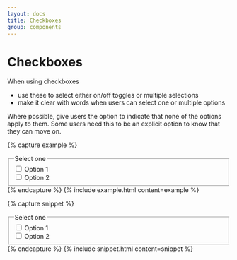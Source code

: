 ```yaml
---
layout: docs
title: Checkboxes
group: components
---
```


# Checkboxes

When using checkboxes

- use these to select either on/off toggles or multiple selections
- make it clear with words when users can select one or multiple options

Where possible, give users the option to indicate that none of the options apply to them. Some users need this to be an explicit option to know that they can move on.

{% capture example %}

<fieldset class="b-none p-0 m-0">
  <legend class="block bold lh-2 mb-2">Select one</legend>
  <div class="block">
    <div class="checkbox">
      <input value="option-1" id="option-1" name="feedback" type="checkbox" />
      <label for="option-1" class="ml-2 lh-2 semi-bold pointer">Option 1</label>
    </div>
  </div>
  <div class="block mv-2">
    <div class="checkbox">
      <input value="option-2" id="option-2" name="feedback" type="checkbox" />
      <label for="option-2" class="ml-2 lh-2 semi-bold">Option 2</label>
    </div>
  </div>
</fieldset>
{% endcapture %}
{% include example.html content=example %}

{% capture snippet %}

<fieldset class="b-none p-0 m-0">
  <legend class="block bold lh-2 mb-2">Select one</legend>
  <div class="block">
    <div class="checkbox">
      <input value="option-1" id="option-1" name="feedback" type="checkbox" />
      <label for="option-1" class="ml-2 lh-2 semi-bold pointer">Option 1</label>
    </div>
  </div>
  <div class="block mv-2">
    <div class="checkbox">
      <input value="option-2" id="option-2" name="feedback" type="checkbox" />
      <label for="option-2" class="ml-2 lh-2 semi-bold">Option 2</label>
    </div>
  </div>
</fieldset>
{% endcapture %}
{% include snippet.html content=snippet %}
